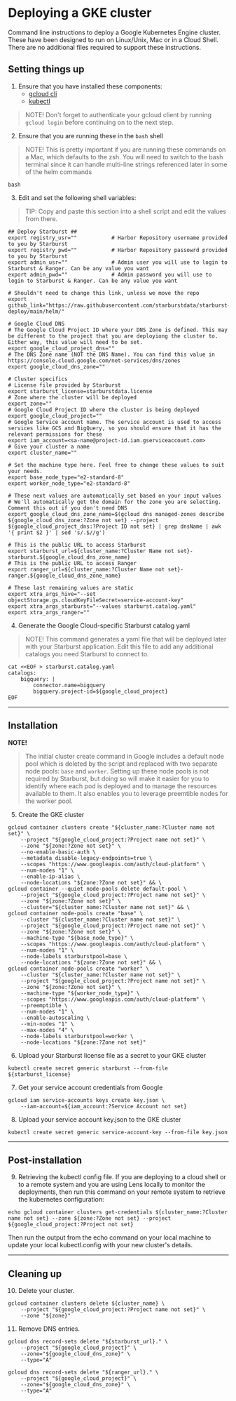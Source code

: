 # Deploying a GKE cluster
Command line instructions to deploy a Google Kubernetes Engine cluster. These have been designed to run on Linux/Unix, Mac or in a Cloud Shell. There are no additional files required to support these instructions.

## Setting things up

1. Ensure that you have installed these components:
    - [gcloud cli](https://cloud.google.com/sdk/docs/install)
    - [kubectl](https://kubernetes.io/docs/tasks/tools/install-kubectl/)

>NOTE!
Don't forget to authenticate your gcloud client by running `gcloud login` before continuing on to the next step.

2. Ensure that you are running these in the `bash` shell

>NOTE!
This is pretty important if you are running these commands on a Mac, which defaults to the zsh. You will need to switch to the bash terminal since it can handle multi-line strings referenced later in some of the helm commands

```shell
bash
```

3. Edit and set the following shell variables:

>TIP: Copy and paste this section into a shell script and edit the values from there.

```shell
## Deploy Starburst ##
export registry_usr=""           # Harbor Repository username provided to you by Starburst
export registry_pwd=""           # Harbor Repository passowrd provided to you by Starburst
export admin_usr=""              # Admin user you will use to login to Starburst & Ranger. Can be any value you want
export admin_pwd=""              # Admin password you will use to login to Starburst & Ranger. Can be any value you want

# Shouldn't need to change this link, unless we move the repo
export github_link="https://raw.githubusercontent.com/starburstdata/starburst-deploy/main/helm/"

# Google Cloud DNS
# The Google Cloud Project ID where your DNS Zone is defined. This may be different to the project that you are deployiong the cluster to. Either way, this value will need to be set.
export google_cloud_project_dns=""
# The DNS Zone name (NOT the DNS Name). You can find this value in https://console.cloud.google.com/net-services/dns/zones
export google_cloud_dns_zone=""

# Cluster specifics
# License file provided by Starburst
export starburst_license=starburstdata.license
# Zone where the cluster will be deployed
export zone=""
# Google Cloud Project ID where the cluster is being deployed
export google_cloud_project=""
# Google Service account name. The service account is used to access services like GCS and BigQuery, so you should ensure that it has the relevant permissions for these
export iam_account=<sa-name@project-id.iam.gserviceaccount.com>
# Give your cluster a name
export cluster_name=""

# Set the machine type here. Feel free to change these values to suit your needs.
export base_node_type="e2-standard-8"
export worker_node_type="e2-standard-8"

# These next values are automatically set based on your input values
# We'll automatically get the domain for the zone you are selecting. Comment this out if you don't need DNS
export google_cloud_dns_zone_name=$(gcloud dns managed-zones describe ${google_cloud_dns_zone:?Zone not set} --project ${google_cloud_project_dns:?Project ID not set} | grep dnsName | awk '{ print $2 }' | sed 's/.$//g')

# This is the public URL to access Starburst
export starburst_url=${cluster_name:?Cluster Name not set}-starburst.${google_cloud_dns_zone_name}
# This is the public URL to access Ranger
export ranger_url=${cluster_name:?Cluster Name not set}-ranger.${google_cloud_dns_zone_name}

# These last remaining values are static
export xtra_args_hive="--set objectStorage.gs.cloudKeyFileSecret=service-account-key"
export xtra_args_starburst="--values starburst.catalog.yaml"
export xtra_args_ranger=""
```

4. Generate the Google Cloud-specific Starburst catalog yaml

>NOTE!
This command generates a yaml file that will be deployed later with your Starburst application. Edit this file to add any additional catalogs you need Starburst to connect to.

```shell
cat <<EOF > starburst.catalog.yaml
catalogs:
    bigquery: |
        connector.name=bigquery
        bigquery.project-id=${google_cloud_project}
EOF
```

---

## Installation

**NOTE!**
>The initial cluster create command in Google includes a default node pool which is deleted by the script and replaced with two separate node pools: `base` and `worker`. Setting up these node pools is not required by Starburst, but doing so will make it easier for you to identify where each pod is deployed and to manage the resources available to them. It also enables you to leverage preemtible nodes for the worker pool.

5. Create the GKE cluster
```shell
gcloud container clusters create "${cluster_name:?Cluster name not set}" \
    --project "${google_cloud_project:?Project name not set}" \
    --zone "${zone:?Zone not set}" \
    --no-enable-basic-auth \
    --metadata disable-legacy-endpoints=true \
    --scopes "https://www.googleapis.com/auth/cloud-platform" \
    --num-nodes "1" \
    --enable-ip-alias \
    --node-locations "${zone:?Zone not set}" && \
gcloud container --quiet node-pools delete default-pool \
    --project "${google_cloud_project:?Project name not set}" \
    --zone "${zone:?Zone not set}" \
    --cluster="${cluster_name:?Cluster name not set}" && \
gcloud container node-pools create "base" \
    --cluster "${cluster_name:?Cluster name not set}" \
    --project "${google_cloud_project:?Project name not set}" \
    --zone "${zone:?Zone not set}" \
    --machine-type "${base_node_type}" \
    --scopes "https://www.googleapis.com/auth/cloud-platform" \
    --num-nodes "1" \
    --node-labels starburstpool=base \
    --node-locations "${zone:?Zone not set}" && \
gcloud container node-pools create "worker" \
    --cluster "${cluster_name:?Cluster name not set}" \
    --project "${google_cloud_project:?Project name not set}" \
    --zone "${zone:?Zone not set}" \
    --machine-type "${worker_node_type}" \
    --scopes "https://www.googleapis.com/auth/cloud-platform" \
    --preemptible \
    --num-nodes "1" \
    --enable-autoscaling \
    --min-nodes "1" \
    --max-nodes "4" \
    --node-labels starburstpool=worker \
    --node-locations "${zone:?Zone not set}"
```

6. Upload your Starburst license file as a secret to your GKE cluster
```shell
kubectl create secret generic starburst --from-file ${starburst_license}
```
7. Get your service account credentials from Google
```shell
gcloud iam service-accounts keys create key.json \
    --iam-account=${iam_account:?Service Account not set}
```

8. Upload your service account key.json to the GKE cluster
```shell
kubectl create secret generic service-account-key --from-file key.json
```
---
## Post-installation

9. Retrieving the kubectl config file.
If you are deploying to a cloud shell or to a remote system and you are using Lens locally to monitor the deployments, then run this command on your remote system to retrieve the kubernetes configuration:

```shell
echo gcloud container clusters get-credentials ${cluster_name:?Cluster name not set} --zone ${zone:?Zone not set} --project ${google_cloud_project:?Project not set}
```

Then run the output from the echo command on your local machine to update your local kubectl.config with your new cluster's details.

---

## Cleaning up

10. Delete your cluster.
```shell
gcloud container clusters delete ${cluster_name} \
    --project "${google_cloud_project:?Project name not set}" \
    --zone "${zone}"
```

11. Remove DNS entries.
```shell
gcloud dns record-sets delete "${starburst_url}." \
    --project "${google_cloud_project}" \
    --zone="${google_cloud_dns_zone}" \
    --type="A"
```
```shell
gcloud dns record-sets delete "${ranger_url}." \
    --project "${google_cloud_project}" \
    --zone="${google_cloud_dns_zone}" \
    --type="A"
```